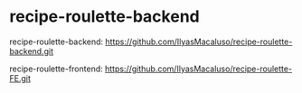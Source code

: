 # recipe-roulette-backend
recipe-roulette-backend: https://github.com/IlyasMacaluso/recipe-roulette-backend.git

recipe-roulette-frontend: https://github.com/IlyasMacaluso/recipe-roulette-FE.git